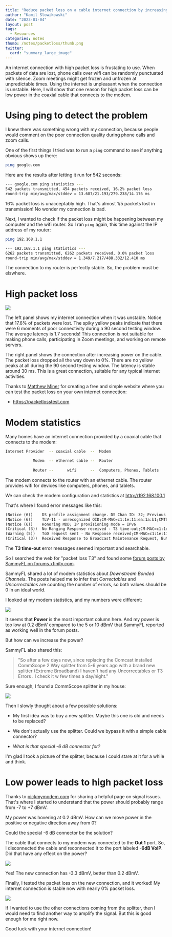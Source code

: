 ```yaml
---
title: "Reduce packet loss on a cable internet connection by increasing power"
author: "Kamil Slowikowski"
date: "2023-01-04"
layout: post
tags:
  - Resources
categories: notes
thumb: /notes/packetloss/thumb.png
twitter:
  card: "summary_large_image"
---
```


An internet connection with high packet loss is frustating to use. When packets
of data are lost, phone calls over wifi can be randomly punctuated with
silence. Zoom meetings might get frozen and unfrozen at unpredictable times.
Using the internet is unpleasant when the connection is unstable. Here, I will
show that one reason for high packet loss can be low power in the coaxial cable
that connects to the modem.

<!--more-->

# Using ping to detect the problem

I knew there was something wrong with my connection, because people would
comment on the poor connection quality during phone calls and zoom calls.

One of the first things I tried was to run a `ping` command to see if anything
obvious shows up there:

```bash
ping google.com
```

Here are the results after letting it run for 542 seconds:

```bash
--- google.com ping statistics ---
542 packets transmitted, 454 packets received, 16.2% packet loss
round-trip min/avg/max/stddev = 13.687/21.193/279.238/14.176 ms
```

16% packet loss is unacceptably high. That's almost 1/5 packets lost in
transmission! No wonder my connection is bad.

Next, I wanted to check if the packet loss might be happening between my
computer and the wifi router. So I ran `ping` again, this time against the IP
address of my router:

```bash
ping 192.168.1.1
```

```bash
--- 192.168.1.1 ping statistics ---
6262 packets transmitted, 6262 packets received, 0.0% packet loss
round-trip min/avg/max/stddev = 1.349/7.217/488.332/12.410 ms
```

The connection to my router is perfectly stable. So, the problem must be
elswhere.

# High packet loss

<div class="mw10 center">
<img class="figure" src="/notes/packetloss/packetloss-before-after.png" data-zoomable>
</div>

The left panel shows my internet connection when it was unstable. Notice that
17.6% of packets were lost. The spiky yellow peaks indicate that there were 6
moments of poor connectivity during a 90 second testing window. The average
latency is 1.7 seconds! This connection is not suitable for making phone calls,
participating in Zoom meetings, and working on remote servers.

The right panel shows the connection after increasing power on the cable.  The
packet loss dropped all the way down to 0%. There are no yellow peaks at all
during the 90 second testing window. The latency is stable around 30 ms. This
is a great connection, suitable for any typical internet activities.

Thanks to [Matthew Miner](https://matthewminer.name/) for creating a free and
simple website where you can test the packet loss on your own internet
connection:

- <https://packetlosstest.com>

# Modem statistics

Many homes have an internet connection provided by a coaxial cable that
connects to the modem:

```bash
Internet Provider  -- coaxial cable  --  Modem

            Modem  -- ethernet cable --  Router
            
            Router --      wifi      --  Computers, Phones, Tablets
```

The modem connects to the router with an ethernet cable. The router provides
wifi for devices like computers, phones, and tablets.

We can check the modem configuration and statistics at <http://192.168.100.1>

That's where I found error messages like this:

```txt
(Notice (6))	DS profile assignment change. DS Chan ID: 32; Previous Profile: ; New Profile: 1 2 3.;CM-MAC=c1:1e:11:ea:1a:b1;CMTS-MAC=00:01:1c:84:b1:1d;CM-QOS=1.1;CM-VER=3.1;
(Notice (6))	TLV-11 - unrecognized OID;CM-MAC=c1:1e:11:ea:1a:b1;CMTS-MAC=00:01:1c:84:b1:1d;CM-QOS=1.1;CM-VER=3.1;
(Notice (6))	Honoring MDD; IP provisioning mode = IPv6
(Critical (3))	No Ranging Response received - T3 time-out;CM-MAC=c1:1e:11:ea:1a:b1;CMTS-MAC=00:01:1c:84:b1:1d;CM-QOS=1.1;CM-VER=3.1;
(Warning (5))	ToD request sent - No Response received;CM-MAC=c1:1e:11:ea:1a:b1;CMTS-MAC=00:01:1c:84:b1:1d;CM-QOS=1.1;CM-VER=3.1;
(Critical (3))	Received Response to Broadcast Maintenance Request, But no Unicast Maintenance opportunities received - T4 time out;CM-MAC=c1:1e:11:ea:1a:b1;CMTS-MAC=00:01:1c:84:b1:1d;CM-QOS=1.1;CM-VER=3.1;
```

The **T3 time-out** error messages seemed important and searchable.

So I searched the web for "packet loss T3" and found some [forum posts by
SammyFL on forums.xfinity.com][1].

[1]: https://forums.xfinity.com/conversations/your-home-network/cm2050v-t3-errors-uncorrectables-and-disconnects/621925577028b7514c88dae2?page=3

SammyFL shared a lot of modem statistics about *Downstream Bonded Channels*.
The posts helped me to infer that *Correctables* and *Uncorrectables* are
counting the number of errors, so both values should be 0 in an ideal world.

I looked at my modem statistics, and my numbers were different:

<div class="mw10 center">
<img class="figure" src="/notes/packetloss/low-power.png" data-zoomable>
</div>

It seems that **Power** is the most important column here. And my power is too
low at 0.2 dBmV compared to the 5 or 10 dBmV that SammyFL reported as working
well in the forum posts.

But how can we increase the power?

SammyFL also shared this:

> "So after a few days now, since replacing the Comcast installed CommScope 2
> Way splitter from 5-6 years ago with a brand new splitter (Extreme Broadband)
> I haven't had any Uncorrectables or T3 Errors . I check it w few times a
> day/night."

Sure enough, I found a CommScope splitter in my house:

<div class="mw10 center">
<img class="figure" src="/notes/packetloss/splitter.jpg" data-zoomable>
</div>

Then I slowly thought about a few possible solutions:

- My first idea was to buy a new splitter. Maybe this one is old and needs to be replaced?

- We don't actually use the splitter. Could we bypass it with a simple cable connector?

- *What is that special -6 dB connector for?*

I'm glad I took a picture of the splitter, because I could stare at it for a
while and think.


# Low power leads to high packet loss

Thanks to [pickmymodem.com][2] for sharing a helpful page on signal issues.
That's where I started to understand that the power should probably range
from -7 to +7 dBmV.

[2]: https://pickmymodem.com/how-to-fix-your-docsis-3-0-3-1-signal-issues/

My power was hovering at 0.2 dBmV. How can we move power in the positive
or negative direction away from 0?

Could the special -6 dB connector be the solution?

The cable that connects to my modem was connected to the **Out 1** port. So, I
disconnected the cable and reconnected it to the port labeled **-6dB VoIP**.
Did that have any effect on the power?

<div class="mw10 center">
<img class="figure" src="/notes/packetloss/high-power.png" data-zoomable>
</div>

Yes! The new connection has -3.3 dBmV, better than 0.2 dBmV.

Finally, I tested the packet loss on the new connection, and it worked! My
internet connection is stable now with nearly 0% packet loss.

<div class="mw10 center">
<img class="figure" src="/notes/packetloss/before-after.png" data-zoomable>
</div>

If I wanted to use the other connections coming from the splitter, then I would
need to find another way to amplify the signal. But this is good enough for me
right now.

Good luck with your internet connection!

